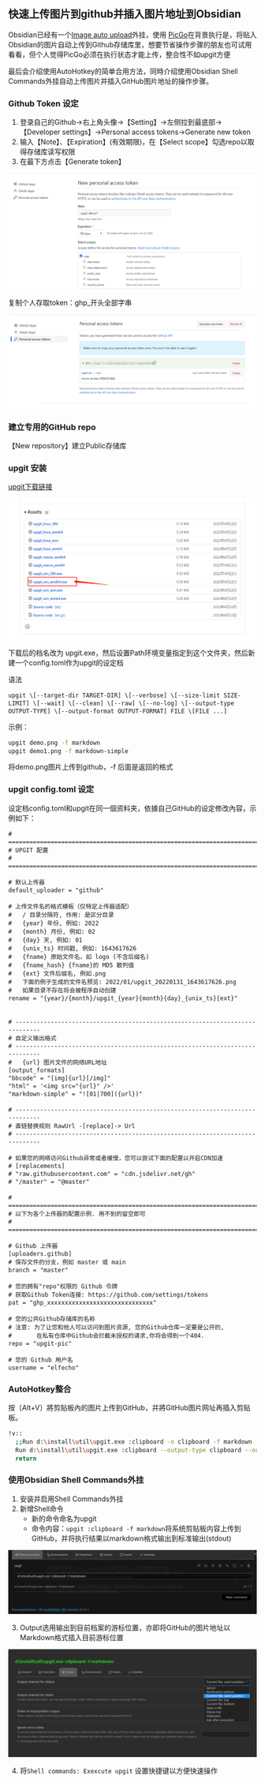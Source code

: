 ## 快速上传图片到github并插入图片地址到Obsidian

Obsidian已经有一个[Image auto upload](https://github.com/renmu123/obsidian-image-auto-upload-plugin)外挂，使用 [PicGo](https://github.com/Molunerfinn/PicGo)在背景执行是，将贴入Obsidian的图片自动上传到Github存储库里，想要节省操作步骤的朋友也可试用看看，但个人觉得PicGo必须在执行状态才能上传，整合性不如upgit方便

最后会介绍使用AutoHotkey的简单合用方法，同時介绍使用Obsidian Shell Commands外挂自动上传图片并插入GitHub图片地址的操作步骤。

### Github Token 设定

1. 登录自己的Github->右上角头像->【Setting】->左侧拉到最底部->【Developer settings】→Personal access tokens→Generate new token
2. 输入【Note】、【Expiration】(有效期限)，在【Select scope】勾选repo以取得存储库读写权限
3. 在最下方点击【Generate token】

![upgit_20220725_1658733834.png](https://raw.githubusercontent.com/elfecho/upgit-pic/master/2022/07/upgit_20220725_1658733834.png)

复制个人存取token：ghp_开头全部字串

![upgit_20220725_1658733907.png](https://raw.githubusercontent.com/elfecho/upgit-pic/master/2022/07/upgit_20220725_1658733907.png)


### 建立专用的GitHub repo

【New repository】建立Public存储库

### upgit 安装

[upgit下载链接](https://github.com/pluveto/upgit/releases)

![upgit_20220725_1658734559.png](https://raw.githubusercontent.com/elfecho/upgit-pic/master/2022/07/upgit_20220725_1658734559.png)

下载后的档名改为 upgit.exe，然后设置Path环境变量指定到这个文件夹，然后新建一个config.toml作为upgit的设定档

语法

```
upgit \[--target-dir TARGET-DIR] \[--verbose] \[--size-limit SIZE-LIMIT] \[--wait] \[--clean] \[--raw] \[--no-log] \[--output-type OUTPUT-TYPE] \[--output-format OUTPUT-FORMAT] FILE \[FILE ...]
```

示例：

```bash
upgit demo.png -f markdown
upgit demo1.png -f markdown-simple
```

将demo.png图片上传到github，-f 后面是返回的格式

### upgit config.toml 设定

设定档config.toml和upgit在同一個资料夹，依據自己GitHub的设定修改內容，示例如下：

```
# =============================================================================
# UPGIT 配置
# =============================================================================

# 默认上传器
default_uploader = "github"

# 上传文件名的格式模板（仅特定上传器适配）
#   / 目录分隔符, 作用: 是区分目录
#   {year} 年份, 例如: 2022
#   {month} 月份, 例如: 02
#   {day} 天, 例如: 01
#   {unix_ts} 时间戳, 例如: 1643617626
#   {fname} 原始文件名，如 logo (不含后缀名)
#   {fname_hash} {fname}的 MD5 散列值
#   {ext} 文件后缀名, 例如.png
#   下面的例子生成的文件名预览: 2022/01/upgit_20220131_1643617626.png
#   如果目录不存在将会被程序自动创建
rename = "{year}/{month}/upgit_{year}{month}{day}_{unix_ts}{ext}"


# -----------------------------------------------------------------------------
# 自定义输出格式
# -----------------------------------------------------------------------------
#   {url} 图片文件的网络URL地址
[output_formats]
"bbcode" = "[img]{url}[/img]"
"html" = '<img src="{url}" />'
"markdown-simple" = "![01|700]({url})"

# -----------------------------------------------------------------------------
# 直链替换规则 RawUrl -[replace]-> Url
# -----------------------------------------------------------------------------

# 如果您的网络访问Github异常或者缓慢，您可以尝试下面的配置以开启CDN加速
# [replacements]
# "raw.githubusercontent.com" = "cdn.jsdelivr.net/gh"
# "/master" = "@master"

# =============================================================================
# 以下为各个上传器的配置示例. 用不到的留空即可
# =============================================================================

# Github 上传器
[uploaders.github]
# 保存文件的分支，例如 master 或 main
branch = "master"

# 您的拥有"repo"权限的 Github 令牌
# 获取Github Token连接: https://github.com/settings/tokens
pat = "ghp_xxxxxxxxxxxxxxxxxxxxxxxxxxxxxx"

# 您的公共Github存储库的名称
# 注意: 为了让您和他人可以访问到图片资源, 您的Github仓库一定要是公开的, 
#       在私有仓库中Github会拦截未授权的请求,你将会得到一个404.
repo = "upgit-pic"

# 您的 Github 用户名 
username = "elfecho"
```

### AutoHotkey整合

按〔Alt+V〕將剪贴板內的图片上传到GitHub，并將GitHub图片网址再插入剪贴板。

```bash
!v::
  ;;Run d:\install\util\upgit.exe :clipboard -o clipboard -f markdown
  Run d:\install\util\upgit.exe :clipboard --output-type clipboard --output-format markdown
  return
```

### 使用Obsidian Shell Commands外挂

1. 安装并启用Shell Commands外挂
2. 新增Shell命令
   - 新的命令命名为upgit
   - 命令内容：`upgit :clipboard -f markdown`将系统剪贴板内容上传到GitHub，并将执行结果以markdown格式输出到标准输出(stdout)

![upgit_20220725_1658735375.png](https://raw.githubusercontent.com/elfecho/upgit-pic/master/2022/07/upgit_20220725_1658735375.png)

3. Output选用输出到目前档案的游标位置，亦即将GitHub的图片地址以Markdown格式插入目前游标位置

![upgit_20220725_1658735587.png](https://raw.githubusercontent.com/elfecho/upgit-pic/master/2022/07/upgit_20220725_1658735587.png)

4. 将`Shell commands: Exexcute upgit` 设置快捷键以方便快速操作